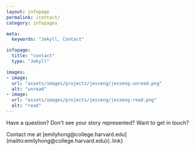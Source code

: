 ```yaml
---
layout: infopage
permalink: /contact/
category: infopages

meta:
  keywords: "Jekyll, Contact"

infopage:
  title: "contact"
  type: "Jekyll"

images:
- image:
  url: "assets/images/projects/jesseng/jesseng-unread.png"
  alt: "unread"
- image:
  url: "assets/images/projects/jesseng/jesseng-read.png"
  alt: "read"
---
```

Have a question? Don't see your story represented? Want to get in touch?
<p></p>
Contact me at [emilyhong@college.harvard.edu](mailto:emilyhong@college.harvard.edu){:.link}
